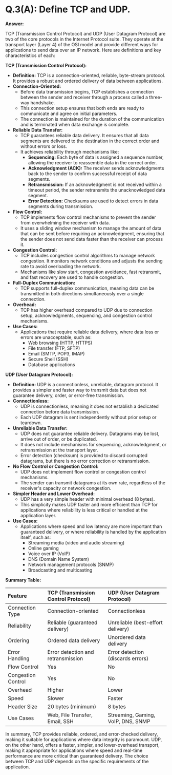 # Q.3(A): Define TCP and UDP.

**Answer:**

TCP (Transmission Control Protocol) and UDP (User Datagram Protocol) are two of the core protocols in the Internet Protocol suite. They operate at the transport layer (Layer 4) of the OSI model and provide different ways for applications to send data over an IP network. Here are definitions and key characteristics of each:

**TCP (Transmission Control Protocol):**

*   **Definition:** TCP is a connection-oriented, reliable, byte-stream protocol. It provides a robust and ordered delivery of data between applications.
*   **Connection-Oriented:**
    *   Before data transmission begins, TCP establishes a connection between the sender and receiver through a process called a three-way handshake.
    *   This connection setup ensures that both ends are ready to communicate and agree on initial parameters.
    *   The connection is maintained for the duration of the communication and is terminated when data exchange is complete.
*   **Reliable Data Transfer:**
    *   TCP guarantees reliable data delivery. It ensures that all data segments are delivered to the destination in the correct order and without errors or loss.
    *   It achieves reliability through mechanisms like:
        *   **Sequencing:** Each byte of data is assigned a sequence number, allowing the receiver to reassemble data in the correct order.
        *   **Acknowledgment (ACK):** The receiver sends acknowledgments back to the sender to confirm successful receipt of data segments.
        *   **Retransmission:** If an acknowledgment is not received within a timeout period, the sender retransmits the unacknowledged data segment.
        *   **Error Detection:** Checksums are used to detect errors in data segments during transmission.
*   **Flow Control:**
    *   TCP implements flow control mechanisms to prevent the sender from overwhelming the receiver with data.
    *   It uses a sliding window mechanism to manage the amount of data that can be sent before requiring an acknowledgment, ensuring that the sender does not send data faster than the receiver can process it.
*   **Congestion Control:**
    *   TCP includes congestion control algorithms to manage network congestion. It monitors network conditions and adjusts the sending rate to avoid overloading the network.
    *   Mechanisms like slow start, congestion avoidance, fast retransmit, and fast recovery are used to handle congestion.
*   **Full-Duplex Communication:**
    *   TCP supports full-duplex communication, meaning data can be transmitted in both directions simultaneously over a single connection.
*   **Overhead:**
    *   TCP has higher overhead compared to UDP due to connection setup, acknowledgments, sequencing, and congestion control mechanisms.
*   **Use Cases:**
    *   Applications that require reliable data delivery, where data loss or errors are unacceptable, such as:
        *   Web browsing (HTTP, HTTPS)
        *   File transfer (FTP, SFTP)
        *   Email (SMTP, POP3, IMAP)
        *   Secure Shell (SSH)
        *   Database applications

**UDP (User Datagram Protocol):**

*   **Definition:** UDP is a connectionless, unreliable, datagram protocol. It provides a simpler and faster way to transmit data but does not guarantee delivery, order, or error-free transmission.
*   **Connectionless:**
    *   UDP is connectionless, meaning it does not establish a dedicated connection before data transmission.
    *   Each UDP datagram is sent independently without prior setup or teardown.
*   **Unreliable Data Transfer:**
    *   UDP does not guarantee reliable delivery. Datagrams may be lost, arrive out of order, or be duplicated.
    *   It does not include mechanisms for sequencing, acknowledgment, or retransmission at the transport layer.
    *   Error detection (checksum) is provided to discard corrupted datagrams, but there is no error correction or retransmission.
*   **No Flow Control or Congestion Control:**
    *   UDP does not implement flow control or congestion control mechanisms.
    *   The sender can transmit datagrams at its own rate, regardless of the receiver's capacity or network congestion.
*   **Simpler Header and Lower Overhead:**
    *   UDP has a very simple header with minimal overhead (8 bytes).
    *   This simplicity makes UDP faster and more efficient than TCP for applications where reliability is less critical or handled at the application layer.
*   **Use Cases:**
    *   Applications where speed and low latency are more important than guaranteed delivery, or where reliability is handled by the application itself, such as:
        *   Streaming media (video and audio streaming)
        *   Online gaming
        *   Voice over IP (VoIP)
        *   DNS (Domain Name System)
        *   Network management protocols (SNMP)
        *   Broadcasting and multicasting

**Summary Table:**

| Feature                 | TCP (Transmission Control Protocol) | UDP (User Datagram Protocol)        |
| :---------------------- | :---------------------------------- | :---------------------------------- |
| Connection Type         | Connection-oriented                 | Connectionless                      |
| Reliability             | Reliable (guaranteed delivery)      | Unreliable (best-effort delivery)   |
| Ordering                | Ordered data delivery               | Unordered data delivery             |
| Error Handling          | Error detection and retransmission  | Error detection (discards errors)   |
| Flow Control            | Yes                                 | No                                  |
| Congestion Control      | Yes                                 | No                                  |
| Overhead                | Higher                                | Lower                                 |
| Speed                   | Slower                                | Faster                                |
| Header Size             | 20 bytes (minimum)                  | 8 bytes                               |
| Use Cases               | Web, File Transfer, Email, SSH      | Streaming, Gaming, VoIP, DNS, SNMP    |

In summary, TCP provides reliable, ordered, and error-checked delivery, making it suitable for applications where data integrity is paramount. UDP, on the other hand, offers a faster, simpler, and lower-overhead transport, making it appropriate for applications where speed and real-time performance are more critical than guaranteed delivery. The choice between TCP and UDP depends on the specific requirements of the application.